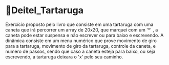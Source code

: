 # 🐢Deitel_Tartaruga
Exercício proposto pelo livro que consiste em uma tartaruga com uma caneta que irá percorrer um array de 20x20, que marquei com um '*' , a caneta pode estar suspensa e não escrever ou para baixo e escrevendo.
A dinâmica consiste em um menu numérico que prove movimento de giro para a tartaruga, movimento de giro da tartaruga, controle da caneta, e numero de passos, sendo que caso a caneta esteja para baixo, ou seja escrevendo, a tartaruga deixara o 'x' pelo seu caminho.
